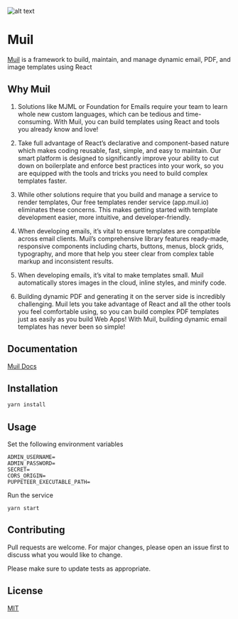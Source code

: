 ![alt text](https://docs.muil.io/img/favicon.ico)

# Muil

[Muil](https://www.muil.io) is a framework to build, maintain, and manage dynamic email, PDF, and image templates using React

## Why Muil

1. Solutions like MJML or Foundation for Emails require your team to learn whole new custom languages, which can be tedious and time-consuming. With Muil, you can build templates using React and tools you already know and love!

2. Take full advantage of React’s declarative and component-based nature which makes coding reusable, fast, simple, and easy to maintain. Our smart platform is designed to significantly improve your ability to cut down on boilerplate and enforce best practices into your work, so you are equipped with the tools and tricks you need to build complex templates faster.

3. While other solutions require that you build and manage a service to render templates, Our free templates render service (app.muil.io) eliminates these concerns. This makes getting started with template development easier, more intuitive, and developer-friendly.

4. When developing emails, it’s vital to ensure templates are compatible across email clients. Muil’s comprehensive library features ready-made, responsive components including charts, buttons, menus, block grids, typography, and more that help you steer clear from complex table markup and inconsistent results.

5. When developing emails, it’s vital to make templates small. Muil automatically stores images in the cloud, inline styles, and minify code.

6. Building dynamic PDF and generating it on the server side is incredibly challenging. Muil lets you take advantage of React and all the other tools you feel comfortable using, so you can build complex PDF templates just as easily as you build Web Apps! With Muil, building dynamic email templates has never been so simple!

## Documentation

[Muil Docs](https://docs.muil.io/docs/getting-started/quickstart)

## Installation

```bash
yarn install
```

## Usage

Set the following environment variables

```
ADMIN_USERNAME=
ADMIN_PASSWORD=
SECRET=
CORS_ORIGIN=
PUPPETEER_EXECUTABLE_PATH=
```

Run the service

```
yarn start
```

## Contributing

Pull requests are welcome. For major changes, please open an issue first to discuss what you would like to change.

Please make sure to update tests as appropriate.

## License

[MIT](https://choosealicense.com/licenses/mit/)
